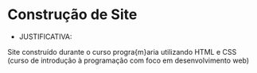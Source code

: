 # Construção de Site

- JUSTIFICATIVA:

Site construído durante o curso progra{m}aria utilizando HTML e CSS (curso de introdução à programação com foco em desenvolvimento web)




